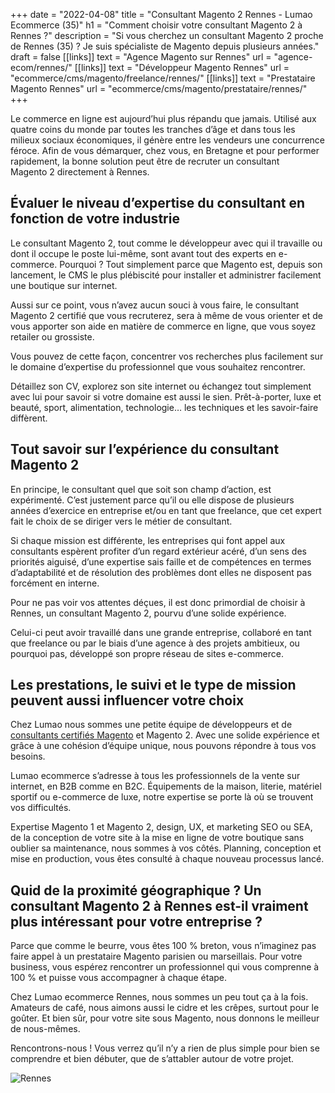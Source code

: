 +++
date = "2022-04-08"
title = "Consultant Magento 2  Rennes - Lumao Ecommerce (35)"
h1 = "Comment choisir votre consultant Magento 2 à Rennes ?"
description = "Si vous cherchez un consultant Magento 2 proche de Rennes (35) ?  Je suis spécialiste de Magento depuis plusieurs années."
draft = false
[[links]]
    text = "Agence Magento sur Rennes"
    url = "agence-ecom/rennes/"
[[links]]
    text = "Développeur Magento Rennes"
    url = "ecommerce/cms/magento/freelance/rennes/"
[[links]]
    text = "Prestataire Magento Rennes"
    url = "ecommerce/cms/magento/prestataire/rennes/"
+++

Le commerce en ligne est aujourd’hui plus répandu que jamais. Utilisé aux quatre coins du monde par toutes les tranches d’âge et dans tous les milieux sociaux économiques, il génère entre les vendeurs une concurrence féroce. Afin de vous démarquer, chez vous, en Bretagne et pour performer rapidement, la bonne solution peut être de recruter un consultant Magento 2 directement à Rennes.

## Évaluer le niveau d’expertise du consultant en fonction de votre industrie
Le consultant Magento 2, tout comme le développeur avec qui il travaille ou dont il occupe le poste lui-même, sont avant tout des experts en e-commerce. Pourquoi ? Tout simplement parce que Magento est, depuis son lancement, le CMS le plus plébiscité pour installer et administrer facilement une boutique sur internet.

Aussi sur ce point, vous n’avez aucun souci à vous faire, le consultant Magento 2 certifié que vous recruterez, sera à même de vous orienter et de vous apporter son aide en matière de commerce en ligne, que vous soyez retailer ou grossiste.

Vous pouvez de cette façon, concentrer vos recherches plus facilement sur le domaine d’expertise du professionnel que vous souhaitez rencontrer.

Détaillez son CV, explorez son site internet ou échangez tout simplement avec lui pour savoir si votre domaine est aussi le sien. Prêt-à-porter, luxe et beauté, sport, alimentation, technologie… les techniques et les savoir-faire diffèrent.

## Tout savoir sur l’expérience du consultant Magento 2
En principe, le consultant quel que soit son champ d’action, est expérimenté. C’est justement parce qu’il ou elle dispose de plusieurs années d’exercice en entreprise et/ou en tant que freelance, que cet expert fait le choix de se diriger vers le métier de consultant.

Si chaque mission est différente, les entreprises qui font appel aux consultants espèrent profiter d’un regard extérieur acéré, d’un sens des priorités aiguisé, d’une expertise sais faille et de compétences en termes d’adaptabilité et de résolution des problèmes dont elles ne disposent pas forcément en interne.

Pour ne pas voir vos attentes déçues, il est donc primordial de choisir à Rennes, un consultant Magento 2, pourvu d’une solide expérience.

Celui-ci peut avoir travaillé dans une grande entreprise, collaboré en tant que freelance ou par le biais d’une agence à des projets ambitieux, ou pourquoi pas, développé son propre réseau de sites e-commerce.

## Les prestations, le suivi et le type de mission peuvent aussi influencer votre choix
Chez Lumao nous sommes une petite équipe de développeurs et de [consultants certifiés Magento](/ecommerce/cms/magento/consultant/) et Magento 2. Avec une solide expérience et grâce à une cohésion d’équipe unique, nous pouvons répondre à tous vos besoins.

Lumao ecommerce s’adresse à tous les professionnels de la vente sur internet, en B2B comme en B2C. Équipements de la maison, literie, matériel sportif ou e-commerce de luxe, notre expertise se porte là où se trouvent vos difficultés.

Expertise Magento 1 et Magento 2, design, UX, et marketing SEO ou SEA, de la conception de votre site à la mise en ligne de votre boutique sans oublier sa maintenance, nous sommes à vos côtés. Planning, conception et mise en production, vous êtes consulté à chaque nouveau processus lancé.

## Quid de la proximité géographique ? Un consultant Magento 2 à Rennes est-il vraiment plus intéressant pour votre entreprise ?
Parce que comme le beurre, vous êtes 100 % breton, vous n’imaginez pas faire appel à un prestataire Magento parisien ou marseillais. Pour votre business, vous espérez rencontrer un professionnel qui vous comprenne à 100 % et puisse vous accompagner à chaque étape.

Chez Lumao ecommerce Rennes, nous sommes un peu tout ça à la fois. Amateurs de café, nous aimons aussi le cidre et les crêpes, surtout pour le goûter. Et bien sûr, pour votre site sous Magento, nous donnons le meilleur de nous-mêmes.

Rencontrons-nous ! Vous verrez qu’il n’y a rien de plus simple pour bien se comprendre et bien débuter, que de s’attabler autour de votre projet.


<img class="animate zoomIn margin-auto" src="/images/ville/rennes.jpg" alt="Rennes" />
